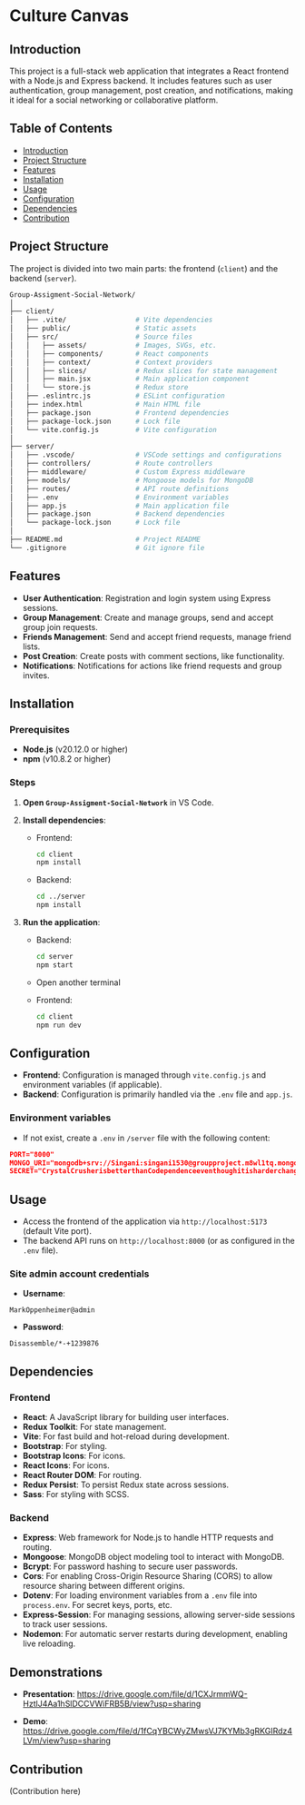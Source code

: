 # Culture Canvas

## Introduction

This project is a full-stack web application that integrates a React frontend with a Node.js and Express backend. It includes features such as user authentication, group management, post creation, and notifications, making it ideal for a social networking or collaborative platform.

## Table of Contents

- [Introduction](#introduction)
- [Project Structure](#project-structure)
- [Features](#features)
- [Installation](#installation)
- [Usage](#usage)
- [Configuration](#configuration)
- [Dependencies](#dependencies)
- [Contribution](#contribution)

## Project Structure

The project is divided into two main parts: the frontend (`client`) and the backend (`server`).

```bash
Group-Assigment-Social-Network/
│
├── client/
│   ├── .vite/                 # Vite dependencies
│   ├── public/                # Static assets
│   ├── src/                   # Source files
│   │   ├── assets/            # Images, SVGs, etc.
│   │   ├── components/        # React components
│   │   ├── context/           # Context providers
│   │   ├── slices/            # Redux slices for state management
│   │   ├── main.jsx           # Main application component
│   │   └── store.js           # Redux store
│   ├── .eslintrc.js           # ESLint configuration
│   ├── index.html             # Main HTML file
│   ├── package.json           # Frontend dependencies
│   ├── package-lock.json      # Lock file
│   └── vite.config.js         # Vite configuration
│
├── server/
│   ├── .vscode/               # VSCode settings and configurations
│   ├── controllers/           # Route controllers
│   ├── middleware/            # Custom Express middleware
│   ├── models/                # Mongoose models for MongoDB
│   ├── routes/                # API route definitions
│   ├── .env                   # Environment variables
│   ├── app.js                 # Main application file
│   ├── package.json           # Backend dependencies
│   └── package-lock.json      # Lock file
│
├── README.md                  # Project README
└── .gitignore                 # Git ignore file
```

## Features

- **User Authentication**: Registration and login system using Express sessions.
- **Group Management**: Create and manage groups, send and accept group join requests.
- **Friends Management**: Send and accept friend requests, manage friend lists.
- **Post Creation**: Create posts with comment sections, like functionality.
- **Notifications**: Notifications for actions like friend requests and group invites.

## Installation

### Prerequisites

- **Node.js** (v20.12.0 or higher)
- **npm** (v10.8.2 or higher)

### Steps

1. **Open `Group-Assigment-Social-Network`** in VS Code.
2. **Install dependencies**:

   - Frontend:

     ```bash
     cd client
     npm install
     ```

   - Backend:
     ```bash
     cd ../server
     npm install
     ```

3. **Run the application**:

   - Backend:
     ```bash
     cd server
     npm start
     ```
   - Open another terminal

   - Frontend:
     ```bash
     cd client
     npm run dev
     ```

## Configuration

- **Frontend**: Configuration is managed through `vite.config.js` and environment variables (if applicable).
- **Backend**: Configuration is primarily handled via the `.env` file and `app.js`.

### Environment variables

- If not exist, create a `.env` in `/server` file with the following content:

```json
PORT="8000"
MONGO_URI="mongodb+srv://Singani:singani1530@groupproject.m8wl1tq.mongodb.net/?retryWrites=true&w=majority&appName=GroupProject"
SECRET="CrystalCrusherisbetterthanCodependenceeventhoughitisharderchangemymindlmaooo"
```

## Usage

- Access the frontend of the application via `http://localhost:5173` (default Vite port).
- The backend API runs on `http://localhost:8000` (or as configured in the `.env` file).

### Site admin account credentials

- **Username**:

```
MarkOppenheimer@admin
```

- **Password**:

```
Disassemble/*-+1239876
```

## Dependencies

### Frontend

- **React**: A JavaScript library for building user interfaces.
- **Redux Toolkit**: For state management.
- **Vite**: For fast build and hot-reload during development.
- **Bootstrap**: For styling.
- **Bootstrap Icons**: For icons.
- **React Icons**: For icons.
- **React Router DOM**: For routing.
- **Redux Persist**: To persist Redux state across sessions.
- **Sass**: For styling with SCSS.

### Backend

- **Express**: Web framework for Node.js to handle HTTP requests and routing.
- **Mongoose**: MongoDB object modeling tool to interact with MongoDB.
- **Bcrypt**: For password hashing to secure user passwords.
- **Cors**: For enabling Cross-Origin Resource Sharing (CORS) to allow resource sharing between different origins.
- **Dotenv**: For loading environment variables from a `.env` file into `process.env`. For secret keys, ports, etc.
- **Express-Session**: For managing sessions, allowing server-side sessions to track user sessions.
- **Nodemon**: For automatic server restarts during development, enabling live reloading.

## Demonstrations

- **Presentation**: https://drive.google.com/file/d/1CXJrmmWQ-HztlJ4Aa1hSlDCCVWiFRB5B/view?usp=sharing

- **Demo**: https://drive.google.com/file/d/1fCqYBCWyZMwsVJ7KYMb3gRKGIRdz4LVm/view?usp=sharing

## Contribution

(Contribution here)
